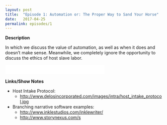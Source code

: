 ```yaml
---
layout: post
title:  "Episode 1: Automation or: The Proper Way to Sand Your Horse"
date:   2017-04-25
permalink: episodes/1
---
```

**Description**

In which we discuss the value of automation, as well as when it does and doesn’t make sense. Meanwhile, we completely ignore the opportunity to discuss the ethics of host slave labor.

<iframe style="border: none" src="//html5-player.libsyn.com/embed/episode/id/5299937/height/50/width/640/theme/standard-mini/autonext/no/thumbnail/no/autoplay/no/preload/no/no_addthis/no/direction/backward/" height="30" width="320" scrolling="no"  allowfullscreen webkitallowfullscreen mozallowfullscreen oallowfullscreen msallowfullscreen></iframe>

**Links/Show Notes**

* Host Intake Protocol:
   * http://www.delosincorporated.com/images/intra/host_intake_protocol.jpg
* Branching narrative software examples:
   * http://www.inklestudios.com/inklewriter/
   * http://www.storynexus.com/s
